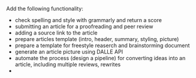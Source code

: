 Add the following functionality:

- check spelling and style with grammarly and return a score
- submitting an article for a proofreading and peer review
- adding a source link to the article
- prepare articles template (intro, header, summary, styling, picture)
- prepare a template for freestyle reaserch and brainstorming document 
- generate an article picture using DALLE API
- automate the process (design a pipeline) for converting ideas into an article, including multiple reviews, rewrites
- 

